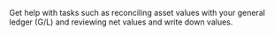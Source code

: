 Get help with tasks such as reconciling asset values with your general ledger (G/L) and reviewing net values and write down values.